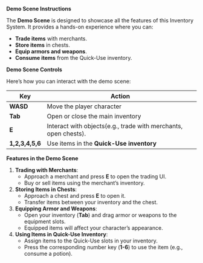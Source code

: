 
**Demo Scene Instructions**

The **Demo Scene** is designed to showcase all the features of this Inventory System. It provides a hands-on experience where you can:

- **Trade items** with merchants.
- **Store items** in chests.
- **Equip armors and weapons**.
- **Consume items** from the Quick-Use inventory.

**Demo Scene Controls**

Here’s how you can interact with the demo scene:

| **Key** | **Action** |
| --- | --- |
| **WASD** | Move the player character |
| **Tab** | Open or close the main inventory |
| **E** | Interact with objects(e.g., trade with merchants, open chests). |
| **1,2,3,4,5,6** | Use items in the **Quick-Use inventory** |

**Features in the Demo Scene**

1. **Trading with Merchants**:
    - Approach a merchant and press **E** to open the trading UI.
    - Buy or sell items using the merchant’s inventory.
2. **Storing Items in Chests**:
    - Approach a chest and press **E** to open it.
    - Transfer items between your inventory and the chest.
3. **Equipping Armor and Weapons**:
    - Open your inventory (**Tab**) and drag armor or weapons to the equipment slots.
    - Equipped items will affect your character’s appearance.
4. **Using Items in Quick-Use Inventory**:
    - Assign items to the Quick-Use slots in your inventory.
    - Press the corresponding number key (**1-6**) to use the item (e.g., consume a potion).
